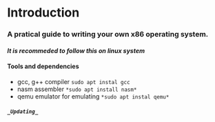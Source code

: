 # Introduction

### A pratical guide to writing your own x86 operating system.

#### _It is recommeded to follow this on linux system_

#### Tools and dependencies
- gcc, g++ compiler ```sudo apt instal gcc```
- nasm assembler ```*sudo apt install nasm*```
- qemu emulator for emulating  ```*sudo apt instal qemu*```

##### ```_Updating_```